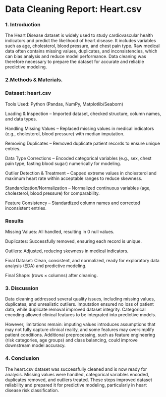 # Data Cleaning Report: Heart.csv
### 1. Introduction

The Heart Disease dataset is widely used to study cardiovascular health indicators and predict the likelihood of heart disease. It includes variables such as age, cholesterol, blood pressure, and chest pain type. Raw medical data often contains missing values, duplicates, and inconsistencies, which can bias analysis and reduce model performance. Data cleaning was therefore necessary to prepare the dataset for accurate and reliable predictive modeling.

### 2.Methods & Materials.

### Dataset: heart.csv
Tools Used: Python (Pandas, NumPy, Matplotlib/Seaborn)

Loading & Inspection – Imported dataset, checked structure, column names, and data types.

Handling Missing Values – Replaced missing values in medical indicators (e.g., cholesterol, blood pressure) with median imputation.

Removing Duplicates – Removed duplicate patient records to ensure unique entries.

Data Type Corrections – Encoded categorical variables (e.g., sex, chest pain type, fasting blood sugar) numerically for modeling.

Outlier Detection & Treatment – Capped extreme values in cholesterol and maximum heart rate within acceptable ranges to reduce skewness.

Standardization/Normalization – Normalized continuous variables (age, cholesterol, blood pressure) for comparability.

Feature Consistency – Standardized column names and corrected inconsistent entries.

### Results

Missing Values: All handled, resulting in 0 null values.

Duplicates: Successfully removed, ensuring each record is unique.

Outliers: Adjusted, reducing skewness in medical indicators.

Final Dataset: Clean, consistent, and normalized, ready for exploratory data analysis (EDA) and predictive modeling.

Final Shape: (rows × columns) after cleaning.

### 3. Discussion

Data cleaning addressed several quality issues, including missing values, duplicates, and unrealistic outliers. Imputation ensured no loss of patient data, while duplicate removal improved dataset integrity. Categorical encoding allowed clinical features to be integrated into predictive models.

However, limitations remain: imputing values introduces assumptions that may not fully capture clinical reality, and some features may oversimplify patient conditions. Additional preprocessing, such as feature engineering (risk categories, age groups) and class balancing, could improve downstream model accuracy.

### 4. Conclusion


The heart.csv dataset was successfully cleaned and is now ready for analysis. Missing values were handled, categorical variables encoded, duplicates removed, and outliers treated. These steps improved dataset reliability and prepared it for predictive modeling, particularly in heart disease risk classification.

